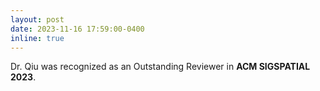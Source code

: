 ```yaml
---
layout: post
date: 2023-11-16 17:59:00-0400
inline: true
---
```


Dr. Qiu was recognized as an Outstanding Reviewer in **ACM SIGSPATIAL 2023**. 
